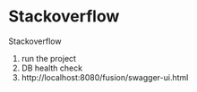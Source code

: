 # Stackoverflow
Stackoverflow

1. run the project
2. DB health check
3. http://localhost:8080/fusion/swagger-ui.html
